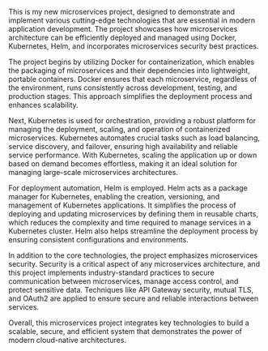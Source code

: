 This is my new microservices project, designed to demonstrate and implement various cutting-edge technologies that are essential in modern application development. The project showcases how microservices architecture can be efficiently deployed and managed using Docker, Kubernetes, Helm, and incorporates microservices security best practices.

The project begins by utilizing Docker for containerization, which enables the packaging of microservices and their dependencies into lightweight, portable containers. Docker ensures that each microservice, regardless of the environment, runs consistently across development, testing, and production stages. This approach simplifies the deployment process and enhances scalability.

Next, Kubernetes is used for orchestration, providing a robust platform for managing the deployment, scaling, and operation of containerized microservices. Kubernetes automates crucial tasks such as load balancing, service discovery, and failover, ensuring high availability and reliable service performance. With Kubernetes, scaling the application up or down based on demand becomes effortless, making it an ideal solution for managing large-scale microservices architectures.

For deployment automation, Helm is employed. Helm acts as a package manager for Kubernetes, enabling the creation, versioning, and management of Kubernetes applications. It simplifies the process of deploying and updating microservices by defining them in reusable charts, which reduces the complexity and time required to manage services in a Kubernetes cluster. Helm also helps streamline the deployment process by ensuring consistent configurations and environments.

In addition to the core technologies, the project emphasizes microservices security. Security is a critical aspect of any microservices architecture, and this project implements industry-standard practices to secure communication between microservices, manage access control, and protect sensitive data. Techniques like API Gateway security, mutual TLS, and OAuth2 are applied to ensure secure and reliable interactions between services.

Overall, this microservices project integrates key technologies to build a scalable, secure, and efficient system that demonstrates the power of modern cloud-native architectures.